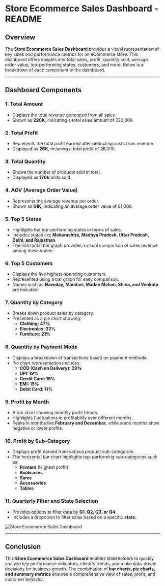 # Store Ecommerce Sales Dashboard - README

## Overview
The **Store Ecommerce Sales Dashboard** provides a visual representation of key sales and performance metrics for an eCommerce store. This dashboard offers insights into total sales, profit, quantity sold, average order value, top-performing states, customers, and more. Below is a breakdown of each component in the dashboard.

---

## Dashboard Components

### 1. **Total Amount**
- Displays the total revenue generated from all sales.
- Shown as **220K**, indicating a total sales amount of 220,000.

### 2. **Total Profit**
- Represents the total profit earned after deducting costs from revenue.
- Displayed as **26K**, meaning a total profit of 26,000.

### 3. **Total Quantity**
- Shows the number of products sold in total.
- Displayed as **1706** units sold.

### 4. **AOV (Average Order Value)**
- Represents the average revenue per order.
- Shown as **61K**, indicating an average order value of 61,000.

### 5. **Top 5 States**
- Highlights the top-performing states in terms of sales.
- Includes states like **Maharashtra, Madhya Pradesh, Uttar Pradesh, Delhi, and Rajasthan**.
- The horizontal bar graph provides a visual comparison of sales revenue among these states.

### 6. **Top 5 Customers**
- Displays the five highest-spending customers.
- Represented using a bar graph for easy comparison.
- Names such as **Navoday, Mandavi, Madan Mohan, Shiva, and Venkata** are included.

### 7. **Quantity by Category**
- Breaks down product sales by category.
- Presented as a pie chart showing:
  - **Clothing: 47%**
  - **Electronics: 32%**
  - **Furniture: 21%**

### 8. **Quantity by Payment Mode**
- Displays a breakdown of transactions based on payment methods.
- Pie chart representation includes:
  - **COD (Cash on Delivery): 39%**
  - **UPI: 19%**
  - **Credit Card: 16%**
  - **EMI: 15%**
  - **Debit Card: 11%**

### 9. **Profit by Month**
- A bar chart showing monthly profit trends.
- Highlights fluctuations in profitability over different months.
- Peaks in months like **February and December**, while some months show negative or lower profits.

### 10. **Profit by Sub-Category**
- Displays profit earned from various product sub-categories.
- The horizontal bar chart highlights top-performing sub-categories such as:
  - **Printers** (Highest profit)
  - **Bookcases**
  - **Saree**
  - **Accessories**
  - **Tables**

### 11. **Quarterly Filter and State Selection**
- Provides options to filter data by **Q1, Q2, Q3, or Q4**.
- Includes a dropdown to filter sales based on a specific **state**.

![Store Ecommerce Sales Dashboard](https://github.com/user-attachments/assets/d1fb64cd-58ee-4d7c-9338-85258e6b3d42)

---

## Conclusion
This **Store Ecommerce Sales Dashboard** enables stakeholders to quickly analyze key performance indicators, identify trends, and make data-driven decisions for business growth. The combination of **bar charts, pie charts, and summary metrics** ensures a comprehensive view of sales, profit, and customer behavior.

